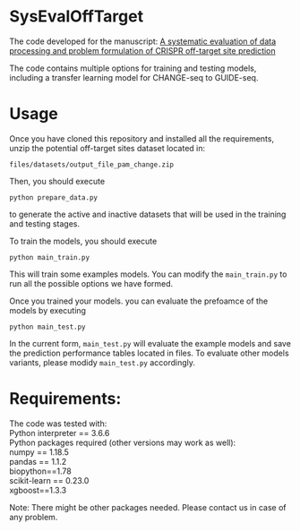 # SysEvalOffTarget

The code developed for the manuscript:
[A systematic evaluation of data processing and problem formulation of CRISPR off-target site prediction](https://academic.oup.com/bib/article-abstract/23/5/bbac157/6589868)

The code contains multiple options for training and testing models, including a transfer learning model for CHANGE-seq to GUIDE-seq. 

# Usage
Once you have cloned this repository and installed all the requirements, unzip the potential off-target sites dataset located in:
```
files/datasets/output_file_pam_change.zip
```
Then, you should execute
```
python prepare_data.py
```
to generate the active and inactive datasets that will be used in the training and testing stages.

To train the models, you should execute
```
python main_train.py
```
This will train some examples models. You can modify the `main_train.py` to run all the possible options we have formed.

Once you trained your models. you can evaluate the prefoamce of the models by executing
```
python main_test.py
```
In the current form, `main_test.py` will evaluate the example models and save the prediction performance tables located in files. To evaluate other models variants, please modidy `main_test.py` accordingly.

# Requirements:
The code was tested with:\
Python interpreter == 3.6.6\
Python packages required (other versions may work as well):\
   numpy == 1.18.5\
   pandas == 1.1.2\
   biopython==1.78\
   scikit-learn == 0.23.0\
   xgboost==1.3.3

Note: There might be other packages needed. Please contact us in case of any problem.
